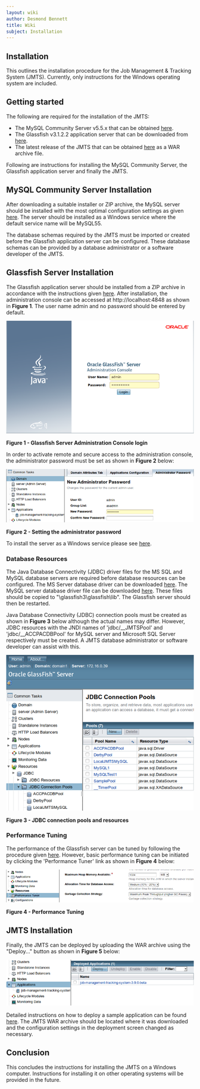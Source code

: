 ```yaml
---
layout: wiki
author: Desmond Bennett
title: Wiki
subject: Installation
---
```


## Installation

This outlines the installation procedure for the Job Management & Tracking System (JMTS). Currently, only instructions for the Windows operating system are included.

## Getting started

The following are required for the installation of the JMTS:
- The MySQL Community Server v5.5.x that can be obtained <a href="https://dev.mysql.com/downloads/mysql/" target="_blank">here</a>.
- The Glassfish v3.1.2.2 application server that can be downloaded from <a href="https://www.oracle.com/java/technologies/ogs-v3122-downloads.html" target="_blank">here</a>.
- The latest release of the JMTS that can be obtained <a href="https://github.com/DPBandA/job-management-tracking-system/releases/latest" target="_blank">here</a> as a WAR archive file.

Following are instructions for installing the MySQL Community Server, the Glassfish application server and finally the JMTS.

## MySQL Community Server Installation

After downloading a suitable installer or ZIP archive, the MySQL server should be installed with the most optimal configuration settings as given <a href="https://dev.mysql.com/doc/mysql-installation-excerpt/5.5/en/windows-installation.html" target="_blank">here</a>. The server should be installed as a Windows service where the default service name will be MySQL55.

The database schemas required by the JMTS must be imported or created before the Glassfish application server can be configured. These database schemas can be provided by a database administrator or a software developer of the JMTS.

## Glassfish Server Installation

The Glassfish application server should be installed from a ZIP archive in accordance with the instructions given <a href="https://docs.oracle.com/cd/E26576_01/doc.312/e24935/installing.htm#GSING00006" target="_blank">here</a>. After installation, the administration console can be accessed at http://localhost:4848 as shown in **Figure 1**. The user name admin and no password should be entered by default.

<img class="mb-2 img-fluid" src="/doc/image/glassfish%20login.png" alt="DPB&A">

**Figure 1 - Glassfish Server Administration Console login**

In order to activate remote and secure access to the administration console, the administrator password must be set as shown in **Figure 2** below:

<img class="mb-2 img-fluid" src="/doc/image/admin%20password.png" alt="Administrator password">

**Figure 2 - Setting the administrator password**

To install the server as a Windows service please see [here](http://www.luv2code.com/2013/11/13/install-glassfish-4-as-a-windows-service/).

### Database Resources

The Java Database Connectivity (JDBC) driver files for the MS SQL and MySQL database servers are required before database resources can be configured. The MS Server database driver can be downloaded [here](https://github.com/DPBandA/job-management-tracking-system/blob/master/doc/database/jtds-1.2.5.jar?raw=true). The MySQL server database driver file can be downloaded [here](https://github.com/DPBandA/job-management-tracking-system/blob/master/doc/database/mysql-connector-java-5.1.45-bin.jar?raw=true). These files should be copied to "<Glassfish installation folder>\glassfish3\glassfish\lib". The Glassfish server should then be restarted.

Java Database Connectivity (JDBC) connection pools must be created as shown in **Figure 3** below although the actual names may differ. However, JDBC resources with the JNDI names of 'jdbc/__JMTSPool' and 'jdbc/__ACCPACDBPool' for MySQL server and Microsoft SQL Server respectively must be created. A JMTS database administrator or software developer can assist with this.

<img class="mb-2 img-fluid" src="/doc/image/connection%20resources%20and%20pools.png" alt="JDBC connection pools and resources">

**Figure 3 - JDBC connection pools and resources**

### Performance Tuning

The performance of the Glassfish server can be tuned by following the procedure given <a href="https://docs.oracle.com/cd/E18930_01/html/821-2431/index.html" target="_blank">here</a>. However, basic performance tuning can be initiated by clicking the 'Performance Tuner' link as shown in **Figure 4** below:

<img class="mb-2 img-fluid" src="/doc/image/performance%20tuner.png" alt="Performance tuning">

**Figure 4 - Performance Tuning**

## JMTS Installation
Finally, the JMTS can be deployed by uploading the WAR archive using the "Deploy..." button as shown in **Figure 5** below:

<img class="mb-2 img-fluid" src="/doc/image/jmts%20installation.png" alt="JMTS installation">

Detailed instructions on how to deploy a sample application can be found <a href="https://docs.oracle.com/cd/E18930_01/html/821-2432/geyvr.html" target="_blank">here</a>. The JMTS WAR archive should be located where it was downloaded and the configuration settings in the deployment screen changed as necessary.

## Conclusion

This concludes the instructions for installing the JMTS on a Windows computer. Instructions for installing it on other operating systems will be provided in the future.
